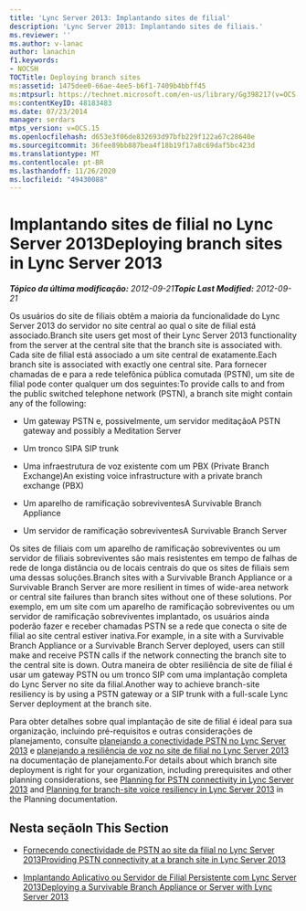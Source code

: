 ```yaml
---
title: 'Lync Server 2013: Implantando sites de filial'
description: 'Lync Server 2013: Implantando sites de filiais.'
ms.reviewer: ''
ms.author: v-lanac
author: lanachin
f1.keywords:
- NOCSH
TOCTitle: Deploying branch sites
ms:assetid: 1475dee0-66ae-4ee5-b6f1-7409b4bbff45
ms:mtpsurl: https://technet.microsoft.com/en-us/library/Gg398217(v=OCS.15)
ms:contentKeyID: 48183483
ms.date: 07/23/2014
manager: serdars
mtps_version: v=OCS.15
ms.openlocfilehash: d653e3f06de832693d97bfb229f122a67c28640e
ms.sourcegitcommit: 36fee89bb887bea4f18b19f17a8c69daf5bc423d
ms.translationtype: MT
ms.contentlocale: pt-BR
ms.lasthandoff: 11/26/2020
ms.locfileid: "49430088"
---
```

# <a name="deploying-branch-sites-in-lync-server-2013"></a><span data-ttu-id="56a85-103">Implantando sites de filial no Lync Server 2013</span><span class="sxs-lookup"><span data-stu-id="56a85-103">Deploying branch sites in Lync Server 2013</span></span>

<div data-xmlns="http://www.w3.org/1999/xhtml">

<div class="topic" data-xmlns="http://www.w3.org/1999/xhtml" data-msxsl="urn:schemas-microsoft-com:xslt" data-cs="https://msdn.microsoft.com/">

<div data-asp="https://msdn2.microsoft.com/asp">



</div>

<div id="mainSection">

<div id="mainBody"><span data-ttu-id="56a85-104">

<span> </span></span><span class="sxs-lookup"><span data-stu-id="56a85-104">

<span> </span></span></span>

<span data-ttu-id="56a85-105">_**Tópico da última modificação:** 2012-09-21_</span><span class="sxs-lookup"><span data-stu-id="56a85-105">_**Topic Last Modified:** 2012-09-21_</span></span>

<span data-ttu-id="56a85-106">Os usuários do site de filiais obtêm a maioria da funcionalidade do Lync Server 2013 do servidor no site central ao qual o site de filial está associado.</span><span class="sxs-lookup"><span data-stu-id="56a85-106">Branch site users get most of their Lync Server 2013 functionality from the server at the central site that the branch site is associated with.</span></span> <span data-ttu-id="56a85-107">Cada site de filial está associado a um site central de exatamente.</span><span class="sxs-lookup"><span data-stu-id="56a85-107">Each branch site is associated with exactly one central site.</span></span> <span data-ttu-id="56a85-108">Para fornecer chamadas de e para a rede telefônica pública comutada (PSTN), um site de filial pode conter qualquer um dos seguintes:</span><span class="sxs-lookup"><span data-stu-id="56a85-108">To provide calls to and from the public switched telephone network (PSTN), a branch site might contain any of the following:</span></span>

  - <span data-ttu-id="56a85-109">Um gateway PSTN e, possivelmente, um servidor meditação</span><span class="sxs-lookup"><span data-stu-id="56a85-109">A PSTN gateway and possibly a Meditation Server</span></span>

  - <span data-ttu-id="56a85-110">Um tronco SIP</span><span class="sxs-lookup"><span data-stu-id="56a85-110">A SIP trunk</span></span>

  - <span data-ttu-id="56a85-111">Uma infraestrutura de voz existente com um PBX (Private Branch Exchange)</span><span class="sxs-lookup"><span data-stu-id="56a85-111">An existing voice infrastructure with a private branch exchange (PBX)</span></span>

  - <span data-ttu-id="56a85-112">Um aparelho de ramificação sobreviventes</span><span class="sxs-lookup"><span data-stu-id="56a85-112">A Survivable Branch Appliance</span></span>

  - <span data-ttu-id="56a85-113">Um servidor de ramificação sobreviventes</span><span class="sxs-lookup"><span data-stu-id="56a85-113">A Survivable Branch Server</span></span>

<span data-ttu-id="56a85-114">Os sites de filiais com um aparelho de ramificação sobreviventes ou um servidor de filiais sobreviventes são mais resistentes em tempo de falhas de rede de longa distância ou de locais centrais do que os sites de filiais sem uma dessas soluções.</span><span class="sxs-lookup"><span data-stu-id="56a85-114">Branch sites with a Survivable Branch Appliance or a Survivable Branch Server are more resilient in times of wide-area network or central site failures than branch sites without one of these solutions.</span></span> <span data-ttu-id="56a85-115">Por exemplo, em um site com um aparelho de ramificação sobreviventes ou um servidor de ramificação sobreviventes implantado, os usuários ainda poderão fazer e receber chamadas PSTN se a rede que conecta o site de filial ao site central estiver inativa.</span><span class="sxs-lookup"><span data-stu-id="56a85-115">For example, in a site with a Survivable Branch Appliance or a Survivable Branch Server deployed, users can still make and receive PSTN calls if the network connecting the branch site to the central site is down.</span></span> <span data-ttu-id="56a85-116">Outra maneira de obter resiliência de site de filial é usar um gateway PSTN ou um tronco SIP com uma implantação completa do Lync Server no site da filial.</span><span class="sxs-lookup"><span data-stu-id="56a85-116">Another way to achieve branch-site resiliency is by using a PSTN gateway or a SIP trunk with a full-scale Lync Server deployment at the branch site.</span></span>

<span data-ttu-id="56a85-117">Para obter detalhes sobre qual implantação de site de filial é ideal para sua organização, incluindo pré-requisitos e outras considerações de planejamento, consulte [planejando a conectividade PSTN no Lync Server 2013](lync-server-2013-planning-for-pstn-connectivity.md) e [planejando a resiliência de voz no site de filial no Lync Server 2013](lync-server-2013-planning-for-branch-site-voice-resiliency.md) na documentação de planejamento.</span><span class="sxs-lookup"><span data-stu-id="56a85-117">For details about which branch site deployment is right for your organization, including prerequisites and other planning considerations, see [Planning for PSTN connectivity in Lync Server 2013](lync-server-2013-planning-for-pstn-connectivity.md) and [Planning for branch-site voice resiliency in Lync Server 2013](lync-server-2013-planning-for-branch-site-voice-resiliency.md) in the Planning documentation.</span></span>

<div>

## <a name="in-this-section"></a><span data-ttu-id="56a85-118">Nesta seção</span><span class="sxs-lookup"><span data-stu-id="56a85-118">In This Section</span></span>

  - [<span data-ttu-id="56a85-119">Fornecendo conectividade de PSTN ao site da filial no Lync Server 2013</span><span class="sxs-lookup"><span data-stu-id="56a85-119">Providing PSTN connectivity at a branch site in Lync Server 2013</span></span>](lync-server-2013-providing-pstn-connectivity-at-a-branch-site.md)

  - [<span data-ttu-id="56a85-120">Implantando Aplicativo ou Servidor de Filial Persistente com Lync Server 2013</span><span class="sxs-lookup"><span data-stu-id="56a85-120">Deploying a Survivable Branch Appliance or Server with Lync Server 2013</span></span>](lync-server-2013-deploying-a-survivable-branch-appliance-or-server.md)

<span data-ttu-id="56a85-121"></div>

</div>

<span> </span>

</div>

</div>

</span><span class="sxs-lookup"><span data-stu-id="56a85-121"></div>

</div>

<span> </span>

</div>

</div>

</span></span></div>

